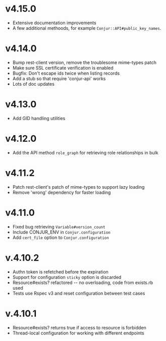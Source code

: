 # v4.15.0
 * Extensive documentation improvements
 * A few additional methoods, for example `Conjur::API#public_key_names`.

# v4.14.0

* Bump rest-client version, remove the troublesome mime-types patch
* Make sure SSL certificate verification is enabled
* Bugfix: Don't escape ids twice when listing records
* Add a stub so that require 'conjur-api' works
* Lots of doc updates

# v4.13.0

* Add GID handling utilities

# v4.12.0

* Add the API method `role_graph` for retrieving role relationships in bulk

# v4.11.2

* Patch rest-client's patch of mime-types to support lazy loading
* Remove 'wrong' dependency for faster loading

# v4.11.0

* Fixed bug retrieving `Variable#version_count`
* Include CONJUR_ENV in `Conjur.configuration`
* Add `cert_file` option to `Conjur.configuration`


# v.4.10.2
* Authn token is refetched before the expiration
* Support for configuration `sticky` option is discarded
* Resource#exists? refactored -- no overloading, code from exists.rb used
* Tests use Rspec v3 and reset configuration between test cases


# v.4.10.1 
* Resource#exists? returns true if access to resource is forbidden
* Thread-local configuration for working with different endpoints

